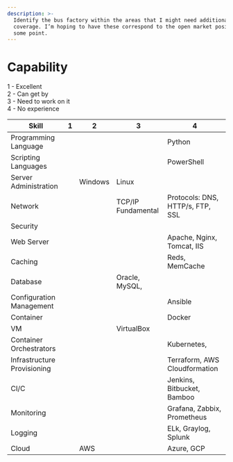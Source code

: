 ```yaml
---
description: >-
  Identify the bus factory within the areas that I might need additional
  coverage. I’m hoping to have these correspond to the open market position at
  some point.
---
```


# Capability

1 - Excellent \
2 - Can get by \
3 - Need to work on it \
4 - No experience

| Skill                       | 1 | 2       | 3                  | 4                                |
| --------------------------- | - | ------- | ------------------ | -------------------------------- |
| Programming Language        |   |         |                    | Python                           |
| Scripting Languages         |   |         |                    | PowerShell                       |
| Server Administration       |   | Windows | Linux              |                                  |
| Network                     |   |         | TCP/IP Fundamental | Protocols: DNS, HTTP/s, FTP, SSL |
| Security                    |   |         |                    |                                  |
| Web Server                  |   |         |                    | Apache, Nginx, Tomcat, IIS       |
| Caching                     |   |         |                    | Reds, MemCache                   |
| Database                    |   |         | Oracle, MySQL,     |                                  |
| Configuration Management    |   |         |                    | Ansible                          |
| Container                   |   |         |                    | Docker                           |
| VM                          |   |         | VirtualBox         |                                  |
| Container Orchestrators     |   |         |                    | Kubernetes,                      |
| Infrastructure Provisioning |   |         |                    | Terraform, AWS Cloudformation    |
| CI/C                        |   |         |                    | Jenkins, Bitbucket, Bamboo       |
| Monitoring                  |   |         |                    | Grafana, Zabbix, Prometheus      |
| Logging                     |   |         |                    | ELk, Graylog, Splunk             |
| Cloud                       |   | AWS     |                    | Azure, GCP                       |

